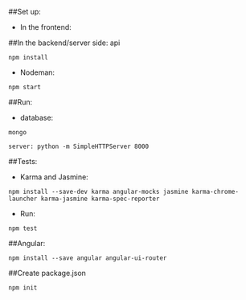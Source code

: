 ##Set up:
* In the frontend:


##In the backend/server side: api
```shell
npm install
```

* Nodeman:
```shell
npm start
```


##Run:
* database:
```shell
mongo
```
```shell
server: python -m SimpleHTTPServer 8000
```

##Tests:
* Karma and Jasmine:
```shell
npm install --save-dev karma angular-mocks jasmine karma-chrome-launcher karma-jasmine karma-spec-reporter
```

* Run:
```shell
npm test
```

##Angular:

```shell
npm install --save angular angular-ui-router
```

##Create package.json
```shell
npm init
```
